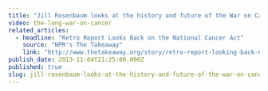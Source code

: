 ```yaml
---
title: "Jill Rosenbaum looks at the history and future of the War on Cancer"
video: the-long-war-on-cancer
related_articles:
  - headline: "Retro Report Looks Back on the National Cancer Act"
    source: "NPR's The Takeaway"
    link: "http://www.thetakeaway.org/story/retro-report-looking-back-national-cancer-act/"
publish_date: 2013-11-04T21:25:00.000Z
published: true
slug: jill-rosenbaum-looks-at-the-history-and-future-of-the-war-on-cancer
---
```


